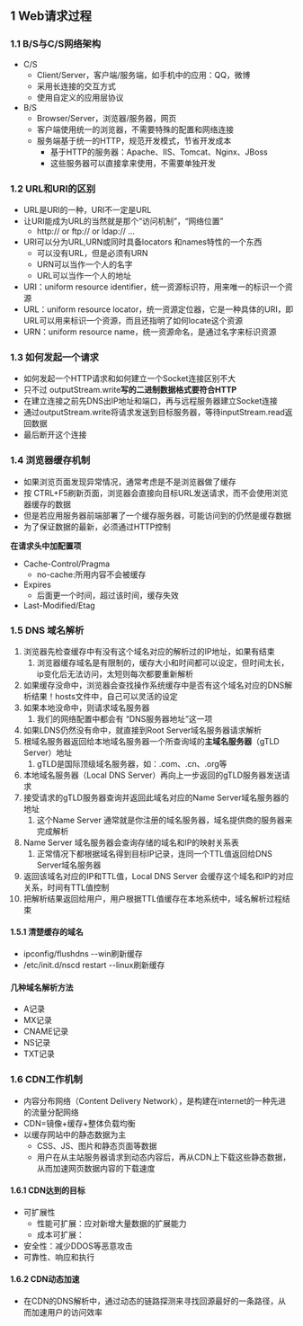 ## 1 Web请求过程 ##
### 1.1 B/S与C/S网络架构 ###
* C/S
	* Client/Server，客户端/服务端，如手机中的应用：QQ，微博
	* 采用长连接的交互方式
	* 使用自定义的应用层协议
* B/S
	* Browser/Server，浏览器/服务器，网页
	* 客户端使用统一的浏览器，不需要特殊的配置和网络连接
	* 服务端基于统一的HTTP，规范开发模式，节省开发成本
		* 基于HTTP的服务器：Apache、IIS、Tomcat、Nginx、JBoss
		* 这些服务器可以直接拿来使用，不需要单独开发

### 1.2 URL和URI的区别 ###
* URL是URI的一种，URI不一定是URL
* 让URI能成为URL的当然就是那个“访问机制”，“网络位置”
	* http:// or ftp:// or ldap:// ...
* URI可以分为URL,URN或同时具备locators 和names特性的一个东西
	* 可以没有URL，但是必须有URN
	* URN可以当作一个人的名字
	* URL可以当作一个人的地址
* URI：uniform resource identifier，统一资源标识符，用来唯一的标识一个资源
* URL：uniform resource locator，统一资源定位器，它是一种具体的URI，即URL可以用来标识一个资源，而且还指明了如何locate这个资源
* URN：uniform resource name，统一资源命名，是通过名字来标识资源

### 1.3 如何发起一个请求 ###
* 如何发起一个HTTP请求和如何建立一个Socket连接区别不大
* 只不过 outputStream.write**写的二进制数据格式要符合HTTP**
* 在建立连接之前先DNS出IP地址和端口，再与远程服务器建立Socket连接
* 通过outputStream.write将请求发送到目标服务器，等待inputStream.read返回数据
* 最后断开这个连接

### 1.4 浏览器缓存机制 ###
* 如果浏览页面发现异常情况，通常考虑是不是浏览器做了缓存
* 按 CTRL+F5刷新页面，浏览器会直接向目标URL发送请求，而不会使用浏览器缓存的数据
* 但是若应用服务器前端部署了一个缓存服务器，可能访问到的仍然是缓存数据
* 为了保证数据的最新，必须通过HTTP控制

**在请求头中加配置项**  

* Cache-Control/Pragma
	* no-cache:所用内容不会被缓存
* Expires
	* 后面更一个时间，超过该时间，缓存失效
* Last-Modified/Etag 

### 1.5 DNS 域名解析 ###
1. 浏览器先检查缓存中有没有这个域名对应的解析过的IP地址，如果有结束
	1. 浏览器缓存域名是有限制的，缓存大小和时间都可以设定，但时间太长，ip变化后无法访问，太短则每次都要重新解析
2. 如果缓存没命中，浏览器会查找操作系统缓存中是否有这个域名对应的DNS解析结果！hosts文件中，自己可以灵活的设定
3. 如果本地没命中，则请求域名服务器
	1. 我们的网络配置中都会有 “DNS服务器地址”这一项
4. 如果LDNS仍然没有命中，就直接到Root Server域名服务器请求解析
5. 根域名服务器返回给本地域名服务器一个所查询域的**主域名服务器**（gTLD Server）地址
	1. gTLD是国际顶级域名服务器，如：.com、.cn、.org等
6. 本地域名服务器（Local DNS Server）再向上一步返回的gTLD服务器发送请求
7. 接受请求的gTLD服务器查询并返回此域名对应的Name Server域名服务器的地址
	1. 这个Name Server 通常就是你注册的域名服务器，域名提供商的服务器来完成解析
8. Name Server 域名服务器会查询存储的域名和IP的映射关系表
	1. 正常情况下都根据域名得到目标IP记录，连同一个TTL值返回给DNS Server域名服务器
9. 返回该域名对应的IP和TTL值，Local DNS Server 会缓存这个域名和IP的对应关系，时间有TTL值控制
10. 把解析结果返回给用户，用户根据TTL值缓存在本地系统中，域名解析过程结束

#### 1.5.1 清楚缓存的域名 ####
* ipconfig/flushdns --win刷新缓存
* /etc/init.d/nscd restart --linux刷新缓存

#### 几种域名解析方法 ####
* A记录
* MX记录
* CNAME记录
* NS记录
* TXT记录


### 1.6 CDN工作机制 ###
* 内容分布网络（Content Delivery Network），是构建在internet的一种先进的流量分配网络
* CDN=镜像+缓存+整体负载均衡
* 以缓存网站中的静态数据为主
	* CSS、JS、图片和静态页面等数据
	* 用户在从主站服务器请求到动态内容后，再从CDN上下载这些静态数据，从而加速网页数据内容的下载速度

#### 1.6.1 CDN达到的目标 ####
* 可扩展性
	* 性能可扩展：应对新增大量数据的扩展能力
	* 成本可扩展：
* 安全性：减少DDOS等恶意攻击
* 可靠性、响应和执行

#### 1.6.2 CDN动态加速 ####
* 在CDN的DNS解析中，通过动态的链路探测来寻找回源最好的一条路径，从而加速用户的访问效率